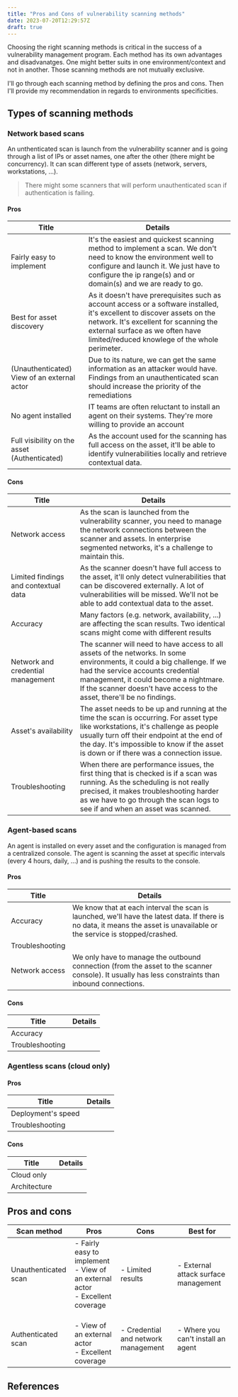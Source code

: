 ```yaml
---
title: "Pros and Cons of vulnerability scanning methods"
date: 2023-07-20T12:29:57Z
draft: true
---
```


Choosing the right scanning methods is critical in the success of a vulnerability management program. Each method has its own advantages and disadvanatges. One might better suits in one environment/context and not in another. Those scanning methods are not mutually exclusive. 

I'll go through each scanning method by defining the pros and cons. Then I'll provide my recommendation in regards to environments specificities. 

## Types of scanning methods
### Network based scans
An unthenticated scan is launch from the vulnerability scanner and is going through a list of IPs or asset names, one after the other (there might be concurrency). It can scan different type of assets (network, servers, workstations, ...).

> There might some scanners that will perform unauthenticated scan if authentication is failing. 

#### Pros
| Title | Details |
|--|--|
| Fairly easy to implement | It's the easiest and quickest scanning method to implement a scan. We don't need to know the environment well to configure and launch it. We just have to configure the ip range(s) and or domain(s) and we are ready to go. 
| Best for asset discovery | As it doesn't have prerequisites such as account access or a software installed, it's excellent to discover assets on the network. It's excellent for scanning the external surface as we often have limited/reduced knowlege of the whole perimeter.
| (Unauthenticated) View of an external actor | Due to its nature, we can get the same information as an attacker would have. Findings from an unauthenticated scan should increase the priority of the remediations |
| No agent installed | IT teams are often reluctant to install an agent on their systems. They're more willing to provide an account
| Full visibility on the asset (Authenticated) | As the account used for the scanning has full access on the asset, it'll be able to identify vulnerabilities locally and retrieve contextual data. 

#### Cons
| Title | Details |
|--|--|
| Network access | As the scan is launched from the vulnerability scanner, you need to manage the network connections between the scanner and assets. In enterprise segmented networks, it's a challenge to maintain this. | 
| Limited findings and contextual data | As the scanner doesn't have full access to the asset, it'll only detect vulnerabilities that can be discovered externally. A lot of vulnerabilities will be missed. We'll not be able to add contextual data to the asset. |
Accuracy | Many factors (e.g. network, availability, ...) are affecting the scan results. Two identical scans might come with different results |
| Network and credential management | The scanner will need to have access to all assets of the networks. In some environments, it could a big challenge. If we had the service accounts credential management, it could become a nightmare. If the scanner doesn't have access to the asset, there'll be no findings. |
| Asset's availability | The asset needs to be up and running at the time the scan is occurring. For asset type like workstations, it's challenge as people usually turn off their endpoint at the end of the day. It's impossible to know if the asset is down or if there was a connection issue. |
| Troubleshooting | When there are performance issues, the first thing that is checked is if a scan was running. As the scheduling is not really precised, it makes troubleshooting harder as we have to go through the scan logs to see if and when an asset was scanned. |

### Agent-based scans
An agent is installed on every asset and the configuration is managed from a centralized console. The agent is scanning the asset at specific intervals (every 4 hours, daily, ...) and is pushing the results to the console.

#### Pros
| Title | Details |
|--|--|
| Accuracy | We know that at each interval the scan is launched, we'll have the latest data. If there is no data, it means the asset is unavailable or the service is stopped/crashed.
| Troubleshooting|  |
| Network access | We only have to manage the outbound connection (from the asset to the scanner console). It usually has less constraints than inbound connections. 

#### Cons
| Title | Details |
|--|--|
| Accuracy | | 
| Troubleshooting | |

### Agentless scans (cloud only)

#### Pros
| Title | Details |
|--|--|
| Deployment's speed | |
| Troubleshooting | |

#### Cons
| Title | Details |
|--|--|
| Cloud only | |
| Architecture | |

## Pros and cons
| Scan method | Pros | Cons | Best for
|--|--|--|--|
| Unauthenticated scan | - Fairly easy to implement<br/>- View of an external actor<br/>- Excellent coverage | - Limited results | - External attack surface management
| Authenticated scan | <br/>- View of an external actor<br/>- Excellent coverage | - Credential and network management | - Where you can't install an agent


## References

